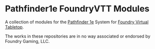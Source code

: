# Pathfinder1e FoundryVTT Modules

A collection of modules for the [Pathfinder 1e](https://foundryvtt.com/packages/pf1) System for [Foundry Virtual Tabletop](https://foundryvtt.com/).

The works in these repositories are in no way associated or endorsed by Foundry Gaming, LLC.
